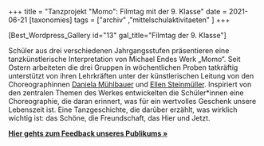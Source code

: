 +++
title = "Tanzprojekt \"Momo\": Filmtag mit der 9. Klasse"
date = 2021-06-21
[taxonomies]
tags = ["archiv" ,"mittelschulaktivitaeten" ]
+++

\[Best\_Wordpress\_Gallery id="13" gal\_title="Filmtag der 9. Klasse"\]

Schüler aus drei verschiedenen Jahrgangsstufen präsentieren eine tanzkünstlerische Interpretation von Michael Endes Werk „Momo“. Seit Ostern arbeiteten die drei Gruppen in wöchentlichen Proben tatkräftig unterstützt von ihren Lehrkräften unter der künstlerischen Leitung von den Choreographinnen [Daniela Mühlbauer](https://danielamuehlbauer.de) und [Ellen Steinmüller](https://ellensteinmuller.com/de/). Inspiriert von den zentralen Themen des Werkes entwickelten die Schüler\*innen eine Choreographie, die daran erinnert, was für ein wertvolles Geschenk unsere Lebenszeit ist. Eine Tanzgeschichte, die darüber erzählt, was wirklich wichtig ist: das Schöne, die Freundschaft, das Hier und Jetzt. 

**[Hier gehts zum Feedback unseres Publikums »](https://volksschule-partenkirchen.de/2021/07/19/feedback-zum-unserem-momo-projekt/)**
